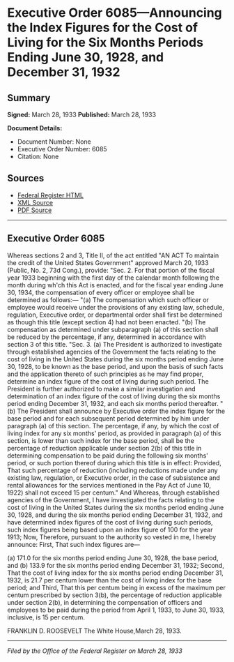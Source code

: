 # Executive Order 6085—Announcing the Index Figures for the Cost of Living for the Six Months Periods Ending June 30, 1928, and December 31, 1932

## Summary

**Signed:** March 28, 1933
**Published:** March 28, 1933

**Document Details:**
- Document Number: None
- Executive Order Number: 6085
- Citation: None

## Sources
- [Federal Register HTML](https://www.presidency.ucsb.edu/documents/executive-order-6085-announcing-the-index-figures-for-the-cost-living-for-the-six-months)
- [XML Source](None)
- [PDF Source](None)

---

## Executive Order 6085

Whereas sections 2 and 3, Title II, of the act entitled "AN ACT To maintain the credit of the United States Government" approved March 20, 1933 (Public, No. 2, 73d Cong.), provide:
"Sec. 2. For that portion of the fiscal year 1933 beginning with the first day of the calendar month following the month during wh'ch this Act is enacted, and for the fiscal year ending June 30, 1934, the compensation of every officer or employee shall be determined as follows:—
"(a) The compensation which such officer or employee would receive under the provisions of any existing law, schedule, regulation, Executive order, or departmental order shall first be determined as though this title (except section 4) had not been enacted.
"(b) The compensation as determined under subparagraph (a) of this section shall be reduced by the percentage, if any, determined in accordance with section 3 of this title.
"Sec. 3. (a) The President is authorized to investigate through established agencies of the Government the facts relating to the cost of living in the United States during the six months period ending June 30, 1928, to be known as the base period, and upon the basis of such facts and the application thereto of such principles as he may find proper, determine an index figure of the cost of living during such period. The President is further authorized to make a similar investigation and determination of an index figure of the cost of living during the six months period ending December 31, 1932, and each six months period thereafter.
"(b) The President shall announce by Executive order the index figure for the base period and for each subsequent period determined by him under paragraph (a) of this section. The percentage, if any, by which the cost of living index for any six months' period, as provided in paragraph (a) of this section, is lower than such index for the base period, shall be the percentage of reduction applicable under section 2(b) of this title in determining compensation to be paid during the following six months' period, or such portion thereof during which this title is in effect: Provided, That such percentage of reduction (including reductions made under any existing law, regulation, or Executive order, in the case of subsistence and rental allowances for the services mentioned in the Pay Act of June 10, 1922) shall not exceed 15 per centum."
And Whereas, through established agencies of the Government, I have investigated the facts relating to the cost of living in the United States during the six months period ending June 30, 1928, and during the six months period ending December 31, 1932, and have determined index figures of the cost of living during such periods, such index figures being based upon an index figure of 100 for the year 1913;
Now, Therefore, pursuant to the authority so vested in me, I hereby announce:
First, That such index figures are—

(a) 171.0 for the six months period ending June 30, 1928, the base period, and
(b) 133.9 for the six months period ending December 31, 1932;
Second, That the cost of living index for the six months period ending December 31, 1932, is 21.7 per centum lower than the cost of living index for the base period; and
Third, That this per centum being in excess of the maximum per centum prescribed by section 3(b), the percentage of reduction applicable under section 2(b), in determining the compensation of officers and employees to be paid during the period from April 1, 1933, to June 30, 1933, inclusive, is 15 per centum.

FRANKLIN D. ROOSEVELT
The White House,March 28, 1933.

---

*Filed by the Office of the Federal Register on March 28, 1933*
